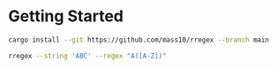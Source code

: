# Getting Started

```sh
cargo install --git https://github.com/mass10/rregex --branch main

rregex --string 'ABC' --regex "A([A-Z])"
```
